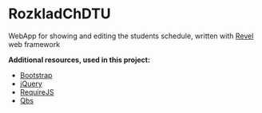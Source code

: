 RozkladChDTU
=========
WebApp for showing and editing the students schedule, written with [Revel][1] web framework

**Additional resources, used in this project:**

 - [Bootstrap][2]
 - [jQuery][3]
 - [RequireJS][4]
 - [Qbs][5]

  [1]: http://revel.github.io/index.html
  [2]: https://github.com/twbs/bootstrap
  [3]: https://github.com/jquery/jquery
  [4]: https://github.com/jrburke/requirejs
  [5]: https://github.com/coocood/qbs
